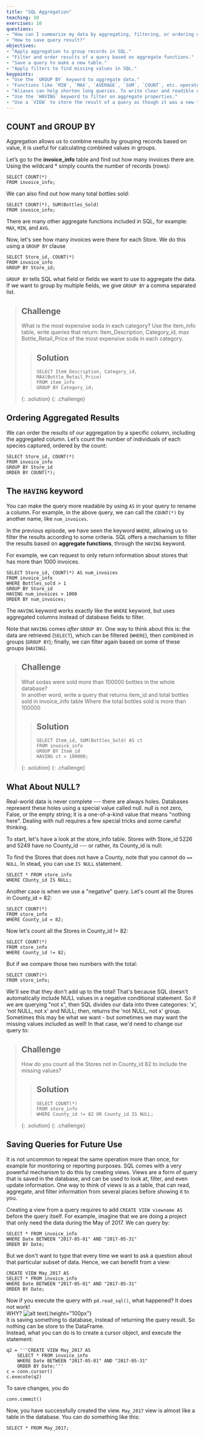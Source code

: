 ```yaml
---
title: "SQL Aggregation"
teaching: 50
exercises: 10
questions:
- "How can I summarize my data by aggregating, filtering, or ordering query results?"
- "How to save query result?"
objectives:
- "Apply aggregation to group records in SQL."
- "Filter and order results of a query based on aggregate functions."
- "Save a query to make a new table."
- "Apply filters to find missing values in SQL."
keypoints:
- "Use the `GROUP BY` keyword to aggregate data."
- "Functions like `MIN`, `MAX`, `AVERAGE`, `SUM`, `COUNT`, etc. operate on aggregated data."
- "Aliases can help shorten long queries. To write clear and readible queries, use the `AS` keyword when creating aliases."
- "Use the `HAVING` keyword to filter on aggregate properties."
- "Use a `VIEW` to store the result of a query as though it was a new table."
---
```


## COUNT and GROUP BY

Aggregation allows us to combine results by grouping records based on value, it is useful for calculating combined values in groups.  

Let’s go to the **invoice_info** table and find out how many invoices there are.
Using the wildcard * simply counts the number of records (rows):

    SELECT COUNT(*)
    FROM invoice_info;

We can also find out how many total bottles sold:

    SELECT COUNT(*), SUM(Bottles_Sold)
    FROM invoice_info;

There are many other aggregate functions included in SQL, for example:
`MAX`, `MIN`, and `AVG`.

Now, let's see how many invoices were there for each Store. We do this
using a `GROUP BY` clause

    SELECT Store_id, COUNT(*)
    FROM invoice_info
    GROUP BY Store_id;

`GROUP BY` tells SQL what field or fields we want to use to aggregate the data.
If we want to group by multiple fields, we give `GROUP BY` a comma separated list.

> ## Challenge
>
> What is the most expensive soda in each category? 
> Use the item_info table, write queries that return:
> Item_Description, Category_id, max Bottle_Retail_Price 
> of the most expensive soda in each category.  
> 
>> ## Solution
>>
>> ```
>> SELECT Item_Description, Category_id, MAX(Bottle_Retail_Price)
>> FROM item_info
>> GROUP BY Category_id;
>> 
>> ```
> {: .solution}
{: .challenge}

## Ordering Aggregated Results

We can order the results of our aggregation by a specific column, including
the aggregated column.  Let’s count the number of individuals of each
species captured, ordered by the count:

    SELECT Store_id, COUNT(*)
    FROM invoice_info
    GROUP BY Store_id
    ORDER BY COUNT(*);

## The `HAVING` keyword

You can make the query more readable by using `AS` in your query to rename a column. 
For example, in the above query, we can call the `COUNT(*)` by another name, like
`num_invoices`. 

In the previous episode, we have seen the keyword `WHERE`, allowing us to
filter the results according to some criteria. SQL offers a mechanism to
filter the results based on **aggregate functions**, through the `HAVING` keyword.

For example, we can request to only return information
about stores that has more than 1000 invoices. 

    SELECT Store_id, COUNT(*) AS num_invoices
    FROM invoice_info
    WHERE Bottles_sold > 1
    GROUP BY Store_id
    HAVING num_invoices > 1000
    ORDER BY num_invoices;

The `HAVING` keyword works exactly like the `WHERE` keyword, but uses
aggregated columns instead of database fields to filter.

Note that `HAVING` comes *after* `GROUP BY`. One way to
think about this is: the data are retrieved (`SELECT`), which can be filtered
(`WHERE`), then combined in groups (`GROUP BY`); finally, we can filter again based on some
of these groups (`HAVING`).

> ## Challenge
>
> What sodas were sold more than 100000 bottles in the whole database?  
> In another word, write a query that returns item_id and total bottles sold in invoice_info table
> Where the total bottles sold is more than 100000
> 
>> ## Solution
>>
>> ```
>> SELECT Item_id, SUM(Bottles_Sold) AS ct
>> FROM invoice_info
>> GROUP BY Item_id
>> HAVING ct > 100000;
>> 
>> ```
> {: .solution}
{: .challenge}

## What About NULL?

Real-world data is never complete --- there are always holes. Databases represent these holes using a special value called null. null is not zero, False, or the empty string; it is a one-of-a-kind value that means "nothing here". Dealing with null requires a few special tricks and some careful thinking.

To start, let's have a look at the store_info table. Stores with Store_id 5226 and 5249 have no County_id --- or rather, its County_id is null:

To find the Stores that does not have a County, note that you cannot do `== NULL`. In stead, you can use `IS NULL` statement. 

```
SELECT * FROM store_info 
WHERE COunty_id IS NULL;
```

Another case is when we use a "negative" query.  Let's count all the Stores in County_id = 82:

    SELECT COUNT(*) 
    FROM store_info 
    WHERE County_id = 82;

Now let's count all the Stores in County_id != 82:

    SELECT COUNT(*) 
    FROM store_info 
    WHERE County_id != 82;

But if we compare those two numbers with the total:

    SELECT COUNT(*)
    FROM store_info;

We'll see that they don't add up to the total! That's because SQL
doesn't automatically include NULL values in a negative conditional
statement.  So if we are querying "not x", then SQL divides our data
into three categories: 'x', 'not NULL, not x' and NULL; then,
returns the 'not NULL, not x' group. Sometimes this may be what we want -
but sometimes we may want the missing values included as well! In that
case, we'd need to change our query to:

> ## Challenge
>
> How do you count all the Stores not in County_id 82 to include the missing values?
> 
>> ## Solution
>>
>> ```
>> SELECT COUNT(*) 
>> FROM store_info 
>> WHERE County_id != 82 OR County_id IS NULL;
>> 
>> ```
> {: .solution}
{: .challenge}

## Saving Queries for Future Use

It is not uncommon to repeat the same operation more than once, for example
for monitoring or reporting purposes. SQL comes with a very powerful mechanism
to do this by creating views. Views are a form of query that is saved in the database,
and can be used to look at, filter, and even update information. One way to
think of views is as a table, that can read, aggregate, and filter information
from several places before showing it to you.

Creating a view from a query requires to add `CREATE VIEW viewname AS`
before the query itself. For example, imagine that we are doing a project that only need 
the data during the May of 2017. We can query by: 

    SELECT * FROM invoice_info
    WHERE Date BETWEEN "2017-05-01" AND "2017-05-31"
    ORDER BY Date;

But we don't want to type that every time we want to ask a
question about that particular subset of data. Hence, we can benefit from a view:

    CREATE VIEW May_2017 AS
    SELECT * FROM invoice_info
    WHERE Date BETWEEN "2017-05-01" AND "2017-05-31"
    ORDER BY Date;

Now if you execute the query with `pd.read_sql()`, what happened? It does not work! <br>
WHY? 
![alt text](../img/q.png){:height="100px"} <br>
It is saving something to database, instead of returning the query result. So nothing can be store to the DataFrame.<br>
Instead, what you can do is to create a cursor object, and execute the statement:  
```
q2 = '''CREATE VIEW May_2017 AS
    SELECT * FROM invoice_info
    WHERE Date BETWEEN "2017-05-01" AND "2017-05-31"
    ORDER BY Date;'''
c = conn.cursor()
c.execute(q2)
```  
To save changes, you do
```
conn.commit() 
```

Now, you have successfully created the view. `May_2017` view is almost like a table in the database. You can do something like this:  
```
SELECT * FROM May_2017;
```

